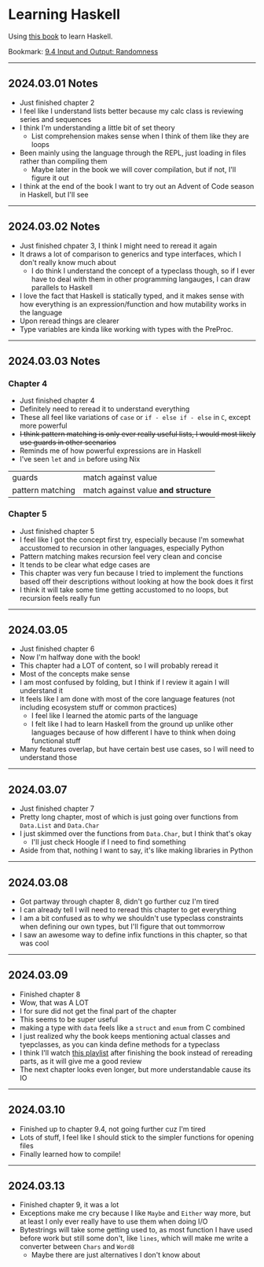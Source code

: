 # Learning Haskell

Using [this book](https://learnyouahaskell.github.io/chapters.html) to learn Haskell.

Bookmark: [9.4 Input and Output: Randomness](https://learnyouahaskell.github.io/input-and-output.html#randomness)

---

## 2024.03.01 Notes

* Just finished chapter 2
* I feel like I understand lists better because my calc class is reviewing series and sequences
* I think I'm understanding a little bit of set theory
  * List comprehension makes sense when I think of them like they are loops
* Been mainly using the language through the REPL, just loading in files rather than compiling them
  * Maybe later in the book we will cover compilation, but if not, I'll figure it out
* I think at the end of the book I want to try out an Advent of Code season in Haskell, but I'll see

---

## 2024.03.02 Notes

* Just finished chpater 3, I think I might need to reread it again
* It draws a lot of comparison to generics and type interfaces, which I don't really know much about
  * I do think I understand the concept of a typeclass though, so if I ever have to deal with them in other programming langauges, I can draw parallels to Haskell
* I love the fact that Haskell is statically typed, and it makes sense with how everything is an expression/function and how mutability works in the language
* Upon reread things are clearer
* Type variables are kinda like working with types with the PreProc.

---

## 2024.03.03 Notes

### Chapter 4

* Just finished chapter 4
* Definitely need to reread it to understand everything
* These all feel like variations of `case` or `if - else if - else` in `C`, except more powerful
* ~~I think pattern matching is only ever really useful lists, I would most likely use guards in other scenarios~~
* Reminds me of how powerful expressions are in Haskell
* I've seen `let` and `in` before using Nix

<!-- bruh how do tables work in gfm??? -->
|                  |                                       |
| ---------------- | ------------------------------------- |
| guards           | match against value                   |
| pattern matching | match against value **and structure** |
<!-- weird workaround for me wanting to just have a table with no heading -->
<!-- apparently: https://stackoverflow.com/questions/17536216/create-a-table-without-a-header-in-markdown -->
<!-- I wish I was better at HTML, maybe I'll learn web dev -->

### Chapter 5

* Just finished chapter 5
* I feel like I got the concept first try, especially because I'm somewhat accustomed to recursion in other languages, especially Python
* Pattern matching makes recursion feel very clean and concise
* It tends to be clear what edge cases are
* This chapter was very fun because I tried to implement the functions based off their descriptions without looking at how the book does it first
* I think it will take some time getting accustomed to no loops, but recursion feels really fun

---

## 2024.03.05

* Just finished chapter 6
* Now I'm halfway done with the book!
* This chapter had a LOT of content, so I will probably reread it
* Most of the concepts make sense
* I am most confused by folding, but I think if I review it again I will understand it
* It feels like I am done with most of the core language features (not including ecosystem stuff or common practices)
  * I feel like I learned the atomic parts of the language
  * I felt like I had to learn Haskell from the ground up unlike other languages because of how different I have to think when doing functional stuff
* Many features overlap, but have certain best use cases, so I will need to understand those

---

## 2024.03.07

* Just finished chapter 7
* Pretty long chapter, most of which is just going over functions from `Data.List` and `Data.Char`
* I just skimmed over the functions from `Data.Char`, but I think that's okay
  * I'll just check Hoogle if I need to find something
* Aside from that, nothing I want to say, it's like making libraries in Python

---

## 2024.03.08

* Got partway through chapter 8, didn't go further cuz I'm tired
* I can already tell I will need to reread this chapter to get everything
* I am a bit confused as to why we shouldn't use typeclass constraints when defining our own types, but I'll figure that out tommorrow
* I saw an awesome way to define infix functions in this chapter, so that was cool

---

## 2024.03.09

* Finished chapter 8
* Wow, that was A LOT
* I for sure did not get the final part of the chapter
* This seems to be super useful
* making a type with `data` feels like a `struct` and `enum` from C combined
* I just realized why the book keeps mentioning actual classes and tyepclasses, as you can kinda define methods for a typeclass
* I think I'll watch [this playlist](https://www.youtube.com/playlist?list=PLe7Ei6viL6jGp1Rfu0dil1JH1SHk9bgDV) after finishing the book instead of rereading parts, as it will give me a good review
* The next chapter looks even longer, but more understandable cause its IO

---

## 2024.03.10

* Finished up to chapter 9.4, not going further cuz I'm tired
* Lots of stuff, I feel like I should stick to the simpler functions for opening files
* Finally learned how to compile!

---

## 2024.03.13

* Finished chapter 9, it was a lot
* Exceptions make me cry because I like `Maybe` and `Either` way more, but at least I only ever really have to use them when doing I/O
* Bytestrings will take some getting used to, as most function I have used before work but still some don't, like `lines`, which will make me write a converter between `Chars` and `Word8`
  * Maybe there are just alternatives I don't know about